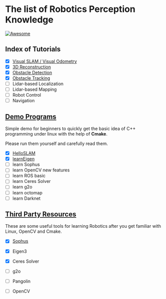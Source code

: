 # The list of Robotics Perception Knowledge

[![Awesome](https://cdn.rawgit.com/sindresorhus/awesome/d7305f38d29fed78fa85652e3a63e154dd8e8829/media/badge.svg)](https://github.com/zhanghanduo/NTU_perception_discussion)

## Index of Tutorials
- [x] [Visual SLAM / Visual Odometry](doc/VSLAM.md)
- [x] [3D Reconstruction](doc/Reconstruction.md)
- [x] [Obstacle Detection](doc/Obstacle_detection.md)
- [x] [Obstacle Tracking](doc/Obstacle_tracking.md)
- [ ] Lidar-based Localization
- [ ] Lidar-based Mapping
- [ ] Robot Control
- [ ] Navigation

## [Demo Programs](programs)
Simple demo for beginners to quickly get the basic idea of C++ programming under linux with the help of **Cmake**.

Please run them yourself and carefully read them.

- [x] [HelloSLAM](programs/c1_helloSLAM)
- [x] [learnEigen](programs/c2_learnEigen)
- [ ] learn Sophus
- [ ] learn OpenCV new features
- [ ] learn ROS basic
- [ ] learn Ceres Solver
- [ ] learn g2o
- [ ] learn octomap
- [ ] learn Darknet
  
## [Third Party Resources](3rdparty)
These are some useful tools for learning Robotics after you get familiar with Linux, OpenCV and Cmake.

- [x] [Sophus](3rdparty/Sophus.tar.gz)
- [x] Eigen3
- [x] Ceres Solver
- [ ] g2o
- [ ] Pangolin
- [ ] OpenCV


